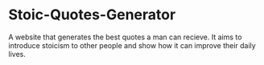 # Stoic-Quotes-Generator
 A website that generates the best quotes a man can recieve. It aims to introduce stoicism to other people and show how it can improve their daily lives.
